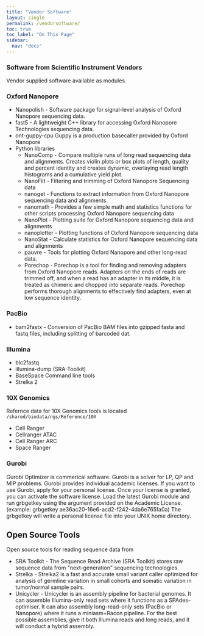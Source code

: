 ```yaml
---
title: "Vendor Software"
layout: single
permalink: /vendorsoftware/
toc: true
toc_label: "On This Page"
sidebar:
  nav: "docs"
---
```


### Software from Scientific Instrument Vendors 

Vendor supplied software available as modules.

### Oxford Nanopore
 - Nanopolish - Software package for signal-level analysis of Oxford Nanopore sequencing data.
 - fast5 - A lightweight C++ library for accessing Oxford Nanopore Technologies sequencing data.
 - ont-guppy-cpu  Guppy is a production basecaller provided by Oxford Nanopore
 - Python libraries
    - NanoComp - Compare multiple runs of long read sequencing data and alignments. Creates violin plots or box plots of length, quality and percent identity and creates dynamic, overlaying read length histograms and a cumulative yield plot.
    - NanoFilt - Filtering and trimming of Oxford Nanopore Sequencing data
    - nanoget - Functions to extract information from Oxford Nanopore sequencing data and alignments.
    - nanomath - Provides a few simple math and statistics functions for other scripts processing Oxford Nanopore sequencing data
    - NanoPlot - Plotting suite for Oxford Nanopore sequencing data and alignments
    - nanoplotter - Plotting functions of Oxford Nanopore sequencing data
    - NanoStat - Calculate statistics for Oxford Nanopore sequencing data and alignments
    - pauvre - Tools for plotting Oxford Nanopore and other long-read data.
    - Porechop - Porechop is a tool for finding and removing adapters from Oxford Nanopore reads. Adapters on the ends of reads are trimmed off, and when a read has an adapter in its middle, it is treated as chimeric and chopped into separate reads. Porechop performs thorough alignments to effectively find adapters, even at low sequence identity.


### PacBio
 - bam2fastx - Conversion of PacBio BAM files into gzipped fasta and fastq files, including splitting of barcoded dat.

### Illumina
 - blc2fastq
 - illumina-dump (SRA-Toolkit)
 - BaseSpace Command line tools
 - Strelka 2

### 10X Genomics
Refernce data for 10X Genomics tools is located `/shared/biodata/ngs/Reference/10X`
 - Cell Ranger
 - Cellranger ATAC 
 - Cell Ranger ARC
 - Space Ranger

### Gurobi
Gurobi Optimizer is commerical software. Gurobi is a solver for LP, QP and MIP problems. Gurobi provides individual academic 
licenses. If you want to use Gurobi, apply for your personal license. Once your license is granted, you can activate the software
license. Load the latest Gurobi module and run grbgetkey using the argument provided on the Academic License. 
(example: grbgetkey ae36ac20-16e6-acd2-f242-4da6e765fa0a) The grbgetkey will write a personal license file into your UNIX home
directory.

 
## Open Source Tools
Open source tools for reading sequence data from 
 - SRA Toolkit - The Sequence Read Archive (SRA Toolkit) stores raw sequence data from "next-generation" sequencing technologies
 - Strelka - Strelka2 is a fast and accurate small variant caller
 optimized for analysis of germline variation in small cohorts and
 somatic variation in tumor/normal sample pairs.
 - Unicycler - Unicycler is an assembly pipeline for bacterial genomes. It can assemble Illumina-only read sets where it functions as a SPAdes-optimiser. It can also assembly long-read-only sets (PacBio or Nanopore) where it runs a miniasm+Racon pipeline. For the best possible assemblies, give it both Illumina reads and long reads, and it will conduct a hybrid assembly.
